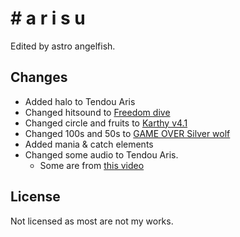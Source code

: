 # \# a r i s u

Edited by astro angelfish.

## Changes

- Added halo to Tendou Aris
- Changed hitsound to [Freedom dive](https://osu.ppy.sh/community/forums/topics/1293207?n=1)
- Changed circle and fruits to [Karthy v4.1](https://osuskins.net/skin/2S6eOaG)
- Changed 100s and 50s to [GAME OVER Silver wolf](https://osu.ppy.sh/community/forums/topics/1801331?n=1)
- Added mania & catch elements
- Changed some audio to Tendou Aris.
  - Some are from [this video](https://www.bilibili.com/video/av281255796/)

## License

Not licensed as most are not my works.
